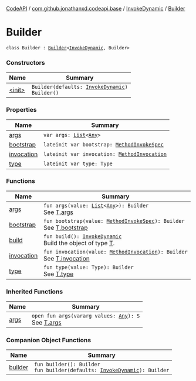 [CodeAPI](../../../index.md) / [com.github.jonathanxd.codeapi.base](../../index.md) / [InvokeDynamic](../index.md) / [Builder](.)

# Builder

`class Builder : `[`Builder`](../../-invoke-dynamic-base/-builder/index.md)`<`[`InvokeDynamic`](../index.md)`, Builder>`

### Constructors

| Name | Summary |
|---|---|
| [&lt;init&gt;](-init-.md) | `Builder(defaults: `[`InvokeDynamic`](../index.md)`)`<br>`Builder()` |

### Properties

| Name | Summary |
|---|---|
| [args](args.md) | `var args: `[`List`](https://kotlinlang.org/api/latest/jvm/stdlib/kotlin.collections/-list/index.html)`<`[`Any`](https://kotlinlang.org/api/latest/jvm/stdlib/kotlin/-any/index.html)`>` |
| [bootstrap](bootstrap.md) | `lateinit var bootstrap: `[`MethodInvokeSpec`](../../../com.github.jonathanxd.codeapi.common/-method-invoke-spec/index.md) |
| [invocation](invocation.md) | `lateinit var invocation: `[`MethodInvocation`](../../-method-invocation/index.md) |
| [type](type.md) | `lateinit var type: Type` |

### Functions

| Name | Summary |
|---|---|
| [args](args.md) | `fun args(value: `[`List`](https://kotlinlang.org/api/latest/jvm/stdlib/kotlin.collections/-list/index.html)`<`[`Any`](https://kotlinlang.org/api/latest/jvm/stdlib/kotlin/-any/index.html)`>): Builder`<br>See [T.args](#) |
| [bootstrap](bootstrap.md) | `fun bootstrap(value: `[`MethodInvokeSpec`](../../../com.github.jonathanxd.codeapi.common/-method-invoke-spec/index.md)`): Builder`<br>See [T.bootstrap](#) |
| [build](build.md) | `fun build(): `[`InvokeDynamic`](../index.md)<br>Build the object of type [T](#). |
| [invocation](invocation.md) | `fun invocation(value: `[`MethodInvocation`](../../-method-invocation/index.md)`): Builder`<br>See [T.invocation](#) |
| [type](type.md) | `fun type(value: Type): Builder`<br>See [T.type](#) |

### Inherited Functions

| Name | Summary |
|---|---|
| [args](../../-invoke-dynamic-base/-builder/args.md) | `open fun args(vararg values: `[`Any`](https://kotlinlang.org/api/latest/jvm/stdlib/kotlin/-any/index.html)`): S`<br>See [T.args](../../-invoke-dynamic-base/-builder/args.md) |

### Companion Object Functions

| Name | Summary |
|---|---|
| [builder](builder.md) | `fun builder(): Builder`<br>`fun builder(defaults: `[`InvokeDynamic`](../index.md)`): Builder` |
